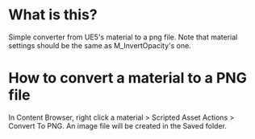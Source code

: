 # What is this?
Simple converter from UE5's material to a png file.
Note that material settings should be the same as M_InvertOpacity's one.

# How to convert a material to a PNG file
In Content Browser, right click a material > Scripted Asset Actions > Convert To PNG.
An image file will be created in the Saved folder.
